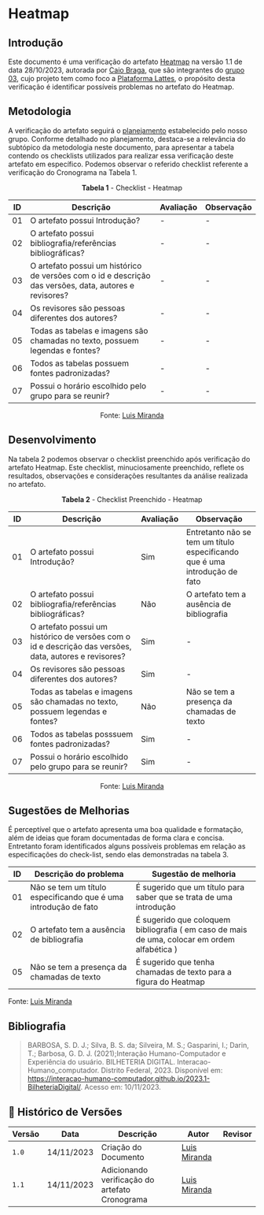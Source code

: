 # Heatmap
 
## Introdução

Este documento é uma verificação do artefato [Heatmap](https://interacao-humano-computador.github.io/2023.2-PlataformaLattes/planejamento/heatMap/) na versão 1.1 de data 28/10/2023, autorada por [Caio Braga](https://github.com/caioalvesbraga), que são integrantes do [grupo 03](https://interacao-humano-computador.github.io/2023.2-PlataformaLattes/), cujo projeto tem como foco a [Plataforma Lattes](https://www.lattes.cnpq.br/), o propósito desta verificação é identificar possíveis problemas no artefato do Heatmap.

## Metodologia 

A verificação do artefato seguirá o [planejamento](https://interacao-humano-computador.github.io/2023.2-Ventoy/verificacao/planejamendoDaVerificacao/) estabelecido pelo nosso grupo. Conforme detalhado no planejamento, 
destaca-se a relevância do subtópico da metodologia neste documento, para apresentar a tabela contendo os checklists utilizados para realizar essa verificação deste artefato em específico. 
Podemos observar o referido checklist referente a verificação do Cronograma na Tabela 1. 

<center>

**Tabela 1** - Checklist - Heatmap 

| ID | Descrição                                                                                                                      | Avaliação  | Observação                                                             |
|----|--------------------------------------------------------------------------------------------------------------------------------|------------|------------------------------------------------------------------------|
| 01  | O artefato possui Introdução?                                                                                                  | -          | -       |
| 02  | O artefato possui bibliografia/referências bibliográficas?                                                                     | -          | -  |
| 03  | O artefato possui um histórico de versões com o id e descrição das versões, data, autores e revisores?                         | -          | -    |
| 04  | Os revisores são pessoas diferentes dos autores?                                    | -        | - |
| 05  | Todas as tabelas e imagens são chamadas no texto, possuem legendas e fontes?                                                   | -          | -         |
| 06  | Todos as tabelas possuem fontes padronizadas?                                       						      | -          | -            |
| 07  | Possui o horário escolhido pelo grupo para se reunir?            | -     | - |


Fonte: [Luis Miranda](https://github.com/LuisMiranda10) 

</center>

## Desenvolvimento 

Na tabela 2 podemos observar o checklist preenchido após verificação do artefato Heatmap. Este checklist, minuciosamente preenchido, reflete os resultados, observações e considerações resultantes da análise realizada no artefato.

<center>

**Tabela 2** - Checklist Preenchido - Heatmap

| ID | Descrição                                                                                                                      | Avaliação  | Observação                                                             |
|----|--------------------------------------------------------------------------------------------------------------------------------|------------|------------------------------------------------------------------------|
| 01  | O artefato possui Introdução?                                                                                                  | Sim        | Entretanto não se tem um título especificando que é uma introdução de fato       |
| 02  | O artefato possui bibliografia/referências bibliográficas?                                                                     | Não          | O artefato tem a ausência de bibliografia |
| 03  | O artefato possui um histórico de versões com o id e descrição das versões, data, autores e revisores?                         | Sim          | -    |
| 04  | Os revisores são pessoas diferentes dos autores?                                    | Sim  | - |
| 05  | Todas as tabelas e imagens são chamadas no texto, possuem legendas e fontes?                                                   | Não          | Não se tem a presença da chamadas de texto        |
| 06  | Todos as tabelas posssuem fontes padronizadas?                                       						      | Sim       | -            |
| 07  | Possui o horário escolhido pelo grupo para se reunir?            | Sim    | - |


Fonte: [Luis Miranda](https://github.com/LuisMiranda10) 

</center>

## Sugestões de Melhorias

É perceptível que o artefato apresenta uma boa qualidade e formatação, além de ideias que foram documentadas de forma clara e concisa. Entretanto foram identificados alguns possíveis problemas em relação as especificações do check-list, sendo elas demonstradas na tabela 3. 

| ID | Descrição do problema | Sugestão de melhoria |
| --- | ---------------------| ---------------------- |
| 01  | Não se tem um título especificando que é uma introdução de fato  |  É sugerido que um título para saber que se trata de uma introdução  |
| 02  | O artefato tem a ausência de bibliografia   |  É sugerido que coloquem bibliografia ( em caso de mais de uma, colocar em ordem alfabética )   |
| 05  |  Não se tem a presença da chamadas de texto    | É sugerido que tenha chamadas de texto para a figura do Heatmap          |

Fonte: [Luis Miranda](https://github.com/LuisMiranda10) 

</center>

## Bibliografia

> BARBOSA, S. D. J.; Silva, B. S. da; Silveira, M. S.; Gasparini, I.; Darin, T.; Barbosa, G. D. J. (2021);Interação Humano-Computador e Experiência do usuário.
> BILHETERIA DIGITAL. Interacao-Humano_computador. Distrito Federal, 2023. Disponível em: <https://interacao-humano-computador.github.io/2023.1-BilheteriaDigital/>. Acesso em: 10/11/2023.<br>

## 📑 Histórico de Versões

| Versão | Data       | Descrição                                       | Autor                                          | Revisor                                      |
| ------ | ---------- | ----------------------------------------------- | -----------------------------------------------| ---------------------------------------------|
| `1.0`  | 14/11/2023 | Criação do Documento | [Luis Miranda](https://github.com/LuisMiranda10)   |    |
| `1.1`  | 14/11/2023 | Adicionando verificação do artefato Cronograma  |  [Luis Miranda](https://github.com/LuisMiranda10)  |  |


